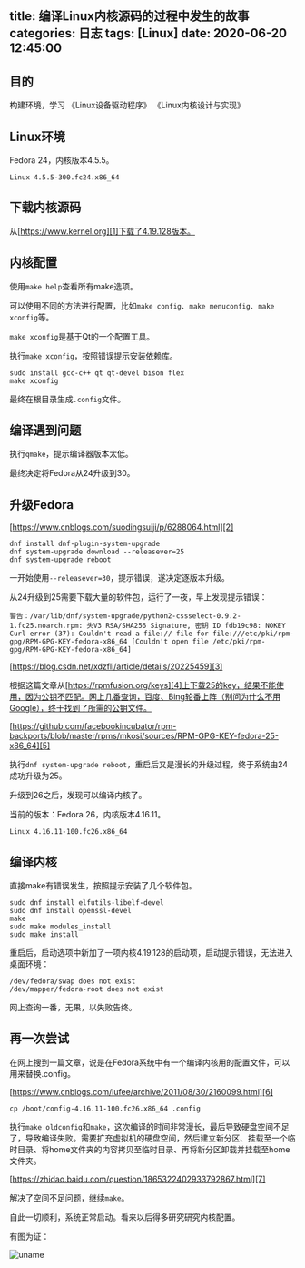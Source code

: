 title: 编译Linux内核源码的过程中发生的故事
categories: 日志
tags: [Linux]
date: 2020-06-20 12:45:00
---
## 目的

构建环境，学习 《Linux设备驱动程序》 《Linux内核设计与实现》

## Linux环境

Fedora 24，内核版本4.5.5。

`Linux 4.5.5-300.fc24.x86_64`

## 下载内核源码

从[https://www.kernel.org][1]下载了4.19.128版本。

## 内核配置

使用`make help`查看所有make选项。

可以使用不同的方法进行配置，比如`make config`、`make menuconfig`、`make xconfig`等。


<!--more-->


`make xconfig`是基于Qt的一个配置工具。

执行`make xconfig`，按照错误提示安装依赖库。

``` shell
sudo install gcc-c++ qt qt-devel bison flex
make xconfig
```

最终在根目录生成`.config`文件。

## 编译遇到问题

执行`qmake`，提示编译器版本太低。

最终决定将Fedora从24升级到30。

## 升级Fedora

[https://www.cnblogs.com/suodingsuiji/p/6288064.html][2]

``` shell
dnf install dnf-plugin-system-upgrade
dnf system-upgrade download --releasever=25
dnf system-upgrade reboot
```

一开始使用`--releasever=30`，提示错误，遂决定逐版本升级。

从24升级到25需要下载大量的软件包，运行了一夜，早上发现提示错误：

```
警告：/var/lib/dnf/system-upgrade/python2-cssselect-0.9.2-1.fc25.noarch.rpm: 头V3 RSA/SHA256 Signature, 密钥 ID fdb19c98: NOKEY
Curl error (37): Couldn't read a file:// file for file:///etc/pki/rpm-gpg/RPM-GPG-KEY-fedora-x86_64 [Couldn't open file /etc/pki/rpm-gpg/RPM-GPG-KEY-fedora-x86_64]
```

[https://blog.csdn.net/xdzfli/article/details/20225459][3]

根据这篇文章从[https://rpmfusion.org/keys][4]上下载25的key，结果不能使用，因为公钥不匹配。网上几番查询，百度、Bing轮番上阵（别问为什么不用Google），终于找到了所需的公钥文件。

[https://github.com/facebookincubator/rpm-backports/blob/master/rpms/mkosi/sources/RPM-GPG-KEY-fedora-25-x86_64][5]

执行`dnf system-upgrade reboot`，重启后又是漫长的升级过程，终于系统由24成功升级为25。

升级到26之后，发现可以编译内核了。

当前的版本：Fedora 26，内核版本4.16.11。

`Linux 4.16.11-100.fc26.x86_64`

## 编译内核

直接make有错误发生，按照提示安装了几个软件包。

``` shell
sudo dnf install elfutils-libelf-devel
sudo dnf install openssl-devel
make
sudo make modules_install
sudo make install
```

重启后，启动选项中新加了一项内核4.19.128的启动项，启动提示错误，无法进入桌面环境：

```
/dev/fedora/swap does not exist
/dev/mapper/fedora-root does not exist
```

网上查询一番，无果，以失败告终。

## 再一次尝试

在网上搜到一篇文章，说是在Fedora系统中有一个编译内核用的配置文件，可以用来替换.config。

[https://www.cnblogs.com/lufee/archive/2011/08/30/2160099.html][6]

`cp /boot/config-4.16.11-100.fc26.x86_64 .config`

执行`make oldconfig`和`make`，这次编译的时间非常漫长，最后导致硬盘空间不足了，导致编译失败。需要扩充虚拟机的硬盘空间，然后建立新分区、挂载至一个临时目录、将home文件夹的内容拷贝至临时目录、再将新分区卸载并挂载至home文件夹。

[https://zhidao.baidu.com/question/1865322402933792867.html][7]

解决了空间不足问题，继续`make`。

自此一切顺利，系统正常启动。看来以后得多研究研究内核配置。

有图为证：

![uname][8]

  [1]: https://www.kernel.org
  [2]: https://www.cnblogs.com/suodingsuiji/p/6288064.html
  [3]: https://blog.csdn.net/xdzfli/article/details/20225459
  [4]: https://rpmfusion.org/keys
  [5]: https://github.com/facebookincubator/rpm-backports/blob/master/rpms/mkosi/sources/RPM-GPG-KEY-fedora-25-x86_64
  [6]: https://www.cnblogs.com/lufee/archive/2011/08/30/2160099.html
  [7]: https://zhidao.baidu.com/question/1865322402933792867.html
  [8]: http://www.zhouyuanchao.com/usr/uploads/2020/06/2482608851.jpg